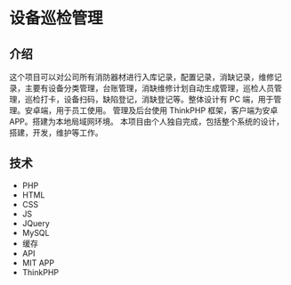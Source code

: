 # 设备巡检管理

## 介绍

这个项目可以对公司所有消防器材进行入库记录，配置记录，消缺记录，维修记录，主要有设备分类管理，台账管理，消缺维修计划自动生成管理，巡检人员管理，巡检打卡，设备扫码，缺陷登记，消缺登记等。整体设计有 PC 端，用于管理。安卓端，用于员工使用。
管理及后台使用 ThinkPHP 框架，客户端为安卓APP。搭建为本地局域网环境。
本项目由个人独自完成，包括整个系统的设计，搭建，开发，维护等工作。

## 技术

- PHP
- HTML
- CSS
- JS
- JQuery
- MySQL
- 缓存
- API
- MIT APP
- ThinkPHP

